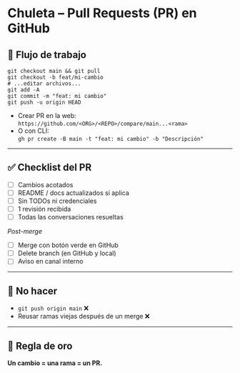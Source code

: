 # Chuleta – Pull Requests (PR) en GitHub

## 🚦 Flujo de trabajo
```
git checkout main && git pull
git checkout -b feat/mi-cambio
# ...editar archivos...
git add -A
git commit -m "feat: mi cambio"
git push -u origin HEAD
```

- Crear PR en la web:  
  `https://github.com/<ORG>/<REPO>/compare/main...<rama>`  
- O con CLI:  
  `gh pr create -B main -t "feat: mi cambio" -b "Descripción"`

---

## ✅ Checklist del PR
- [ ] Cambios acotados  
- [ ] README / docs actualizados si aplica  
- [ ] Sin TODOs ni credenciales  
- [ ] 1 revisión recibida  
- [ ] Todas las conversaciones resueltas  

_Post-merge_  
- [ ] Merge con botón verde en GitHub  
- [ ] Delete branch (en GitHub y local)  
- [ ] Aviso en canal interno  

---

## 🛑 No hacer
- `git push origin main` ❌  
- Reusar ramas viejas después de un merge ❌  

---

## 🔑 Regla de oro
**Un cambio = una rama = un PR.**
